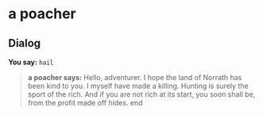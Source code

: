# a poacher
## Dialog

**You say:** `hail`



>**a poacher says:** Hello, adventurer. I hope the land of Norrath has been kind to you. I myself have made a killing. Hunting is surely the sport of the rich. And if you are not rich at its start, you soon shall be, from the profit made off hides.
end

